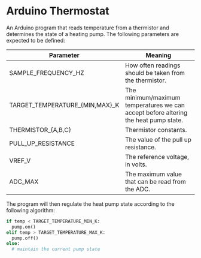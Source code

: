 # Arduino Thermostat

An Arduino program that reads temperature from a thermistor and determines the state of a heating pump. The following parameters are expected to be defined:

| Parameter | Meaning |
|-----------|---------|
| SAMPLE_FREQUENCY_HZ | How often readings should be taken from the thermistor. |
| TARGET_TEMPERATURE_{MIN,MAX}_K | The minimum/maximum temperatures we can accept before altering the heat pump state.
| THERMISTOR_{A,B,C} | Thermistor constants.
| PULL_UP_RESISTANCE | The value of the pull up resistance.
| VREF_V | The reference voltage, in volts.
| ADC_MAX | The maximum value that can be read from the ADC.

The program will then regulate the heat pump state according to the following algorithm:

```python
if temp < TARGET_TEMPERATURE_MIN_K:
  pump.on()
elif temp > TARGET_TEMPERATURE_MAX_K:
  pump.off()
else:
  # maintain the current pump state
```
